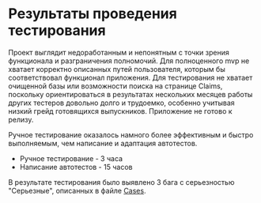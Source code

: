 # Результаты проведения тестирования

Проект выглядит недоработанным и непонятным с точки зрения функционала и разграничения полномочий. 
Для полноценного mvp не хватает корректно описанных путей пользователя, которым бы соответствовал функционал приложения. 
Для тестирования не хватает очищенной базы или возможности поиска на странице Claims, поскольку ориентироваться в результатах нескольких месяцев работы других тестеров довольно долго и трудоемко, особенно учитывая низкий грейд готовящихся выпускников.
Приложение не готово к релизу.

Ручное тестирование оказалось намного более эффективным и быстро выполняемым, чем написание и адаптация автотестов.

* Ручное тестирование - 3 часа
* Написание автотестов - 15 часов

В результате тестирования было выявлено 3 бага с серьезностью "Серьезные", описанных в файле [Cases](https://github.com/ElizavetaShkryabiy/diploma/blob/development/Cases.xlsx).
